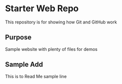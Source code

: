 # Starter Web Repo

This repository is for showing how Git and GitHub work

## Purpose

Sample website with plenty of files for demos

## Sample Add
This is to Read Me sample line
